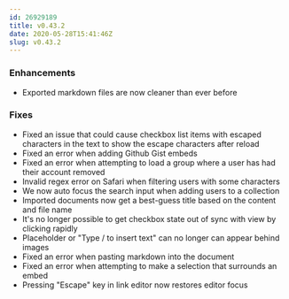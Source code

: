 ```yaml
---
id: 26929189
title: v0.43.2
date: 2020-05-28T15:41:46Z
slug: v0.43.2
---
```

    
### Enhancements

- Exported markdown files are now cleaner than ever before

### Fixes

- Fixed an issue that could cause checkbox list items with escaped characters in the text to show the escape characters after reload
- Fixed an error when adding Github Gist embeds
- Fixed an error when attempting to load a group where a user has had their account removed
- Invalid regex error on Safari when filtering users with some characters
- We now auto focus the search input when adding users to a collection
- Imported documents now get a best-guess title based on the content and file name
- It's no longer possible to get checkbox state out of sync with view by clicking rapidly
- Placeholder or "Type / to insert text" can no longer can appear behind images
- Fixed an error when pasting markdown into the document
- Fixed an error when attempting to make a selection that surrounds an embed
- Pressing "Escape" key in link editor now restores editor focus
      